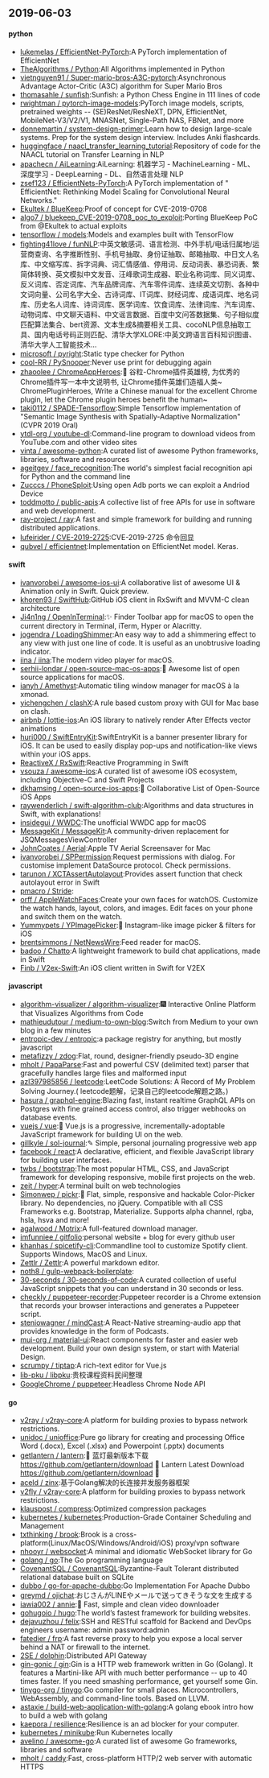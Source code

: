 ## 2019-06-03

#### python
* [lukemelas / EfficientNet-PyTorch](https://github.com/lukemelas/EfficientNet-PyTorch):A PyTorch implementation of EfficientNet
* [TheAlgorithms / Python](https://github.com/TheAlgorithms/Python):All Algorithms implemented in Python
* [vietnguyen91 / Super-mario-bros-A3C-pytorch](https://github.com/vietnguyen91/Super-mario-bros-A3C-pytorch):Asynchronous Advantage Actor-Critic (A3C) algorithm for Super Mario Bros
* [thomasahle / sunfish](https://github.com/thomasahle/sunfish):Sunfish: a Python Chess Engine in 111 lines of code
* [rwightman / pytorch-image-models](https://github.com/rwightman/pytorch-image-models):PyTorch image models, scripts, pretrained weights -- (SE)ResNet/ResNeXT, DPN, EfficientNet, MobileNet-V3/V2/V1, MNASNet, Single-Path NAS, FBNet, and more
* [donnemartin / system-design-primer](https://github.com/donnemartin/system-design-primer):Learn how to design large-scale systems. Prep for the system design interview. Includes Anki flashcards.
* [huggingface / naacl_transfer_learning_tutorial](https://github.com/huggingface/naacl_transfer_learning_tutorial):Repository of code for the NAACL tutorial on Transfer Learning in NLP
* [apachecn / AiLearning](https://github.com/apachecn/AiLearning):AiLearning: 机器学习 - MachineLearning - ML、深度学习 - DeepLearning - DL、自然语言处理 NLP
* [zsef123 / EfficientNets-PyTorch](https://github.com/zsef123/EfficientNets-PyTorch):A PyTorch implementation of " EfficientNet: Rethinking Model Scaling for Convolutional Neural Networks."
* [Ekultek / BlueKeep](https://github.com/Ekultek/BlueKeep):Proof of concept for CVE-2019-0708
* [algo7 / bluekeep_CVE-2019-0708_poc_to_exploit](https://github.com/algo7/bluekeep_CVE-2019-0708_poc_to_exploit):Porting BlueKeep PoC from @Ekultek to actual exploits
* [tensorflow / models](https://github.com/tensorflow/models):Models and examples built with TensorFlow
* [fighting41love / funNLP](https://github.com/fighting41love/funNLP):中英文敏感词、语言检测、中外手机/电话归属地/运营商查询、名字推断性别、手机号抽取、身份证抽取、邮箱抽取、中日文人名库、中文缩写库、拆字词典、词汇情感值、停用词、反动词表、暴恐词表、繁简体转换、英文模拟中文发音、汪峰歌词生成器、职业名称词库、同义词库、反义词库、否定词库、汽车品牌词库、汽车零件词库、连续英文切割、各种中文词向量、公司名字大全、古诗词库、IT词库、财经词库、成语词库、地名词库、历史名人词库、诗词词库、医学词库、饮食词库、法律词库、汽车词库、动物词库、中文聊天语料、中文谣言数据、百度中文问答数据集、句子相似度匹配算法集合、bert资源、文本生成&摘要相关工具、cocoNLP信息抽取工具、国内电话号码正则匹配、清华大学XLORE:中英文跨语言百科知识图谱、清华大学人工智能技术…
* [microsoft / pyright](https://github.com/microsoft/pyright):Static type checker for Python
* [cool-RR / PySnooper](https://github.com/cool-RR/PySnooper):Never use print for debugging again
* [zhaoolee / ChromeAppHeroes](https://github.com/zhaoolee/ChromeAppHeroes):🌈
谷粒-Chrome插件英雄榜, 为优秀的Chrome插件写一本中文说明书, 让Chrome插件英雄们造福人类~ ChromePluginHeroes, Write a Chinese manual for the excellent Chrome plugin, let the Chrome plugin heroes benefit the human~
* [taki0112 / SPADE-Tensorflow](https://github.com/taki0112/SPADE-Tensorflow):Simple Tensorflow implementation of "Semantic Image Synthesis with Spatially-Adaptive Normalization" (CVPR 2019 Oral)
* [ytdl-org / youtube-dl](https://github.com/ytdl-org/youtube-dl):Command-line program to download videos from YouTube.com and other video sites
* [vinta / awesome-python](https://github.com/vinta/awesome-python):A curated list of awesome Python frameworks, libraries, software and resources
* [ageitgey / face_recognition](https://github.com/ageitgey/face_recognition):The world's simplest facial recognition api for Python and the command line
* [Zucccs / PhoneSploit](https://github.com/Zucccs/PhoneSploit):Using open Adb ports we can exploit a Andriod Device
* [toddmotto / public-apis](https://github.com/toddmotto/public-apis):A collective list of free APIs for use in software and web development.
* [ray-project / ray](https://github.com/ray-project/ray):A fast and simple framework for building and running distributed applications.
* [lufeirider / CVE-2019-2725](https://github.com/lufeirider/CVE-2019-2725):CVE-2019-2725 命令回显
* [qubvel / efficientnet](https://github.com/qubvel/efficientnet):Implementation on EfficientNet model. Keras.

#### swift
* [ivanvorobei / awesome-ios-ui](https://github.com/ivanvorobei/awesome-ios-ui):A collaborative list of awesome UI & Animation only in Swift. Quick preview.
* [khoren93 / SwiftHub](https://github.com/khoren93/SwiftHub):GitHub iOS client in RxSwift and MVVM-C clean architecture
* [Ji4n1ng / OpenInTerminal](https://github.com/Ji4n1ng/OpenInTerminal):✨
Finder Toolbar app for macOS to open the current directory in Terminal, iTerm, Hyper or Alacritty.
* [jogendra / LoadingShimmer](https://github.com/jogendra/LoadingShimmer):An easy way to add a shimmering effect to any view with just one line of code. It is useful as an unobtrusive loading indicator.
* [iina / iina](https://github.com/iina/iina):The modern video player for macOS.
* [serhii-londar / open-source-mac-os-apps](https://github.com/serhii-londar/open-source-mac-os-apps):🚀
Awesome list of open source applications for macOS.
* [ianyh / Amethyst](https://github.com/ianyh/Amethyst):Automatic tiling window manager for macOS à la xmonad.
* [yichengchen / clashX](https://github.com/yichengchen/clashX):A rule based custom proxy with GUI for Mac base on clash.
* [airbnb / lottie-ios](https://github.com/airbnb/lottie-ios):An iOS library to natively render After Effects vector animations
* [huri000 / SwiftEntryKit](https://github.com/huri000/SwiftEntryKit):SwiftEntryKit is a banner presenter library for iOS. It can be used to easily display pop-ups and notification-like views within your iOS apps.
* [ReactiveX / RxSwift](https://github.com/ReactiveX/RxSwift):Reactive Programming in Swift
* [vsouza / awesome-ios](https://github.com/vsouza/awesome-ios):A curated list of awesome iOS ecosystem, including Objective-C and Swift Projects
* [dkhamsing / open-source-ios-apps](https://github.com/dkhamsing/open-source-ios-apps):📱
Collaborative List of Open-Source iOS Apps
* [raywenderlich / swift-algorithm-club](https://github.com/raywenderlich/swift-algorithm-club):Algorithms and data structures in Swift, with explanations!
* [insidegui / WWDC](https://github.com/insidegui/WWDC):The unofficial WWDC app for macOS
* [MessageKit / MessageKit](https://github.com/MessageKit/MessageKit):A community-driven replacement for JSQMessagesViewController
* [JohnCoates / Aerial](https://github.com/JohnCoates/Aerial):Apple TV Aerial Screensaver for Mac
* [ivanvorobei / SPPermission](https://github.com/ivanvorobei/SPPermission):Request permissions with dialog. For customise implement DataSource protocol. Check permissions.
* [tarunon / XCTAssertAutolayout](https://github.com/tarunon/XCTAssertAutolayout):Provides assert function that check autolayout error in Swift
* [pmacro / Stride](https://github.com/pmacro/Stride):
* [orff / AppleWatchFaces](https://github.com/orff/AppleWatchFaces):Create your own faces for watchOS. Customize the watch hands, layout, colors, and images. Edit faces on your phone and switch them on the watch.
* [Yummypets / YPImagePicker](https://github.com/Yummypets/YPImagePicker):📸
Instagram-like image picker & filters for iOS
* [brentsimmons / NetNewsWire](https://github.com/brentsimmons/NetNewsWire):Feed reader for macOS.
* [badoo / Chatto](https://github.com/badoo/Chatto):A lightweight framework to build chat applications, made in Swift
* [Finb / V2ex-Swift](https://github.com/Finb/V2ex-Swift):An iOS client written in Swift for V2EX

#### javascript
* [algorithm-visualizer / algorithm-visualizer](https://github.com/algorithm-visualizer/algorithm-visualizer):🎆
Interactive Online Platform that Visualizes Algorithms from Code
* [mathieudutour / medium-to-own-blog](https://github.com/mathieudutour/medium-to-own-blog):Switch from Medium to your own blog in a few minutes
* [entropic-dev / entropic](https://github.com/entropic-dev/entropic):a package registry for anything, but mostly javascript
* [metafizzy / zdog](https://github.com/metafizzy/zdog):Flat, round, designer-friendly pseudo-3D engine
* [mholt / PapaParse](https://github.com/mholt/PapaParse):Fast and powerful CSV (delimited text) parser that gracefully handles large files and malformed input
* [azl397985856 / leetcode](https://github.com/azl397985856/leetcode):LeetCode Solutions: A Record of My Problem Solving Journey.( leetcode题解，记录自己的leetcode解题之路。)
* [hasura / graphql-engine](https://github.com/hasura/graphql-engine):Blazing fast, instant realtime GraphQL APIs on Postgres with fine grained access control, also trigger webhooks on database events.
* [vuejs / vue](https://github.com/vuejs/vue):🖖
Vue.js is a progressive, incrementally-adoptable JavaScript framework for building UI on the web.
* [gillkyle / sol-journal](https://github.com/gillkyle/sol-journal):✎ Simple, personal journaling progressive web app
* [facebook / react](https://github.com/facebook/react):A declarative, efficient, and flexible JavaScript library for building user interfaces.
* [twbs / bootstrap](https://github.com/twbs/bootstrap):The most popular HTML, CSS, and JavaScript framework for developing responsive, mobile first projects on the web.
* [zeit / hyper](https://github.com/zeit/hyper):A terminal built on web technologies
* [Simonwep / pickr](https://github.com/Simonwep/pickr):🍭
Flat, simple, responsive and hackable Color-Picker library. No dependencies, no jQuery. Compatible with all CSS Frameworks e.g. Bootstrap, Materialize. Supports alpha channel, rgba, hsla, hsva and more!
* [agalwood / Motrix](https://github.com/agalwood/Motrix):A full-featured download manager.
* [imfunniee / gitfolio](https://github.com/imfunniee/gitfolio):personal website + blog for every github user
* [khanhas / spicetify-cli](https://github.com/khanhas/spicetify-cli):Commandline tool to customize Spotify client. Supports Windows, MacOS and Linux.
* [Zettlr / Zettlr](https://github.com/Zettlr/Zettlr):A powerful markdown editor.
* [noth8 / gulp-webpack-boilerplate](https://github.com/noth8/gulp-webpack-boilerplate):
* [30-seconds / 30-seconds-of-code](https://github.com/30-seconds/30-seconds-of-code):A curated collection of useful JavaScript snippets that you can understand in 30 seconds or less.
* [checkly / puppeteer-recorder](https://github.com/checkly/puppeteer-recorder):Puppeteer recorder is a Chrome extension that records your browser interactions and generates a Puppeteer script.
* [steniowagner / mindCast](https://github.com/steniowagner/mindCast):A React-Native streaming-audio app that provides knowledge in the form of Podcasts.
* [mui-org / material-ui](https://github.com/mui-org/material-ui):React components for faster and easier web development. Build your own design system, or start with Material Design.
* [scrumpy / tiptap](https://github.com/scrumpy/tiptap):A rich-text editor for Vue.js
* [lib-pku / libpku](https://github.com/lib-pku/libpku):贵校课程资料民间整理
* [GoogleChrome / puppeteer](https://github.com/GoogleChrome/puppeteer):Headless Chrome Node API

#### go
* [v2ray / v2ray-core](https://github.com/v2ray/v2ray-core):A platform for building proxies to bypass network restrictions.
* [unidoc / unioffice](https://github.com/unidoc/unioffice):Pure go library for creating and processing Office Word (.docx), Excel (.xlsx) and Powerpoint (.pptx) documents
* [getlantern / lantern](https://github.com/getlantern/lantern):🔴
蓝灯最新版本下载 https://github.com/getlantern/download
🔴
Lantern Latest Download https://github.com/getlantern/download
🔴
* [aceld / zinx](https://github.com/aceld/zinx):基于Golang解决的长连接并发服务器框架
* [v2fly / v2ray-core](https://github.com/v2fly/v2ray-core):A platform for building proxies to bypass network restrictions.
* [klauspost / compress](https://github.com/klauspost/compress):Optimized compression packages
* [kubernetes / kubernetes](https://github.com/kubernetes/kubernetes):Production-Grade Container Scheduling and Management
* [txthinking / brook](https://github.com/txthinking/brook):Brook is a cross-platform(Linux/MacOS/Windows/Android/iOS) proxy/vpn software
* [nhooyr / websocket](https://github.com/nhooyr/websocket):A minimal and idiomatic WebSocket library for Go
* [golang / go](https://github.com/golang/go):The Go programming language
* [CovenantSQL / CovenantSQL](https://github.com/CovenantSQL/CovenantSQL):Byzantine-Fault Tolerant distributed relational database built on SQLite
* [dubbo / go-for-apache-dubbo](https://github.com/dubbo/go-for-apache-dubbo):Go Implementation For Apache Dubbo
* [greymd / ojichat](https://github.com/greymd/ojichat):おじさんがLINEやメールで送ってきそうな文を生成する
* [iawia002 / annie](https://github.com/iawia002/annie):👾
Fast, simple and clean video downloader
* [gohugoio / hugo](https://github.com/gohugoio/hugo):The world’s fastest framework for building websites.
* [dejavuzhou / felix](https://github.com/dejavuzhou/felix):SSH and RESTful scaffold for Backend and DevOps engineers username: admin password:admin
* [fatedier / frp](https://github.com/fatedier/frp):A fast reverse proxy to help you expose a local server behind a NAT or firewall to the internet.
* [2SE / dolphin](https://github.com/2SE/dolphin):Distributed API Gateway
* [gin-gonic / gin](https://github.com/gin-gonic/gin):Gin is a HTTP web framework written in Go (Golang). It features a Martini-like API with much better performance -- up to 40 times faster. If you need smashing performance, get yourself some Gin.
* [tinygo-org / tinygo](https://github.com/tinygo-org/tinygo):Go compiler for small places. Microcontrollers, WebAssembly, and command-line tools. Based on LLVM.
* [astaxie / build-web-application-with-golang](https://github.com/astaxie/build-web-application-with-golang):A golang ebook intro how to build a web with golang
* [kaepora / resilience](https://github.com/kaepora/resilience):Resilience is an ad blocker for your computer.
* [kubernetes / minikube](https://github.com/kubernetes/minikube):Run Kubernetes locally
* [avelino / awesome-go](https://github.com/avelino/awesome-go):A curated list of awesome Go frameworks, libraries and software
* [mholt / caddy](https://github.com/mholt/caddy):Fast, cross-platform HTTP/2 web server with automatic HTTPS
